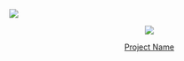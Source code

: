 
<!-- head -->
<img src="https://capsule-render.vercel.app/api?type=waving&color=auto&height=200&section=header&text=대학생_사회성_증대를_위한_모임_추천_서비스&fontSize=20" />


<!-- body -->
<p align="center">
  <img src="your-gif-url-here.gif">
</p>

<p align="center">
  <a href="link-to-your-project">Project Name</a>
</p>
